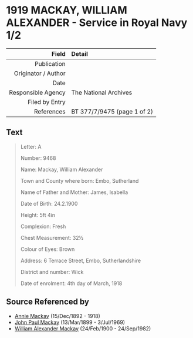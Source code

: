 ﻿---
layout: page
permalink: /sources/s74193018
---

# 1919 MACKAY, WILLIAM ALEXANDER - Service in Royal Navy 1/2

Field | Detail
---:|:---
Publication | 
Originator / Author | 
Date | 
Responsible Agency | The National Archives
Filed by Entry | 
References | BT 377/7/9475 (page 1 of 2)

## Text

> Letter: A
>
> Number: 9468
>
> Name: Mackay, William Alexander
>
> Town and County where born: Embo, Sutherland
>
> Name of Father and Mother: James, Isabella
>
> Date of Birth: 24.2.1900
>
> Height: 5ft 4in
>
> Complexion: Fresh
>
> Chest Measurement: 32½
>
> Colour of Eyes: Brown
>
> Address: 6 Terrace Street, Embo, Sutherlandshire
>
> District and number: Wick
>
> Date of enrolment: 4th day of March, 1918
>

## Source Referenced by

* [Annie Mackay](../people/@51252926@-annie-mackay-b1892-12-15-d1918.md) (15/Dec/1892 - 1918)
* [John Paul Mackay](../people/@57646474@-john-paul-mackay-b1899-3-13-d1969-7-3.md) (13/Mar/1899 - 3/Jul/1969)
* [William Alexander Mackay](../people/@9383584@-william-alexander-mackay-b1900-2-24-d1982-9-24.md) (24/Feb/1900 - 24/Sep/1982)
